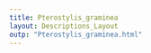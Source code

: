```yaml
---
title: Pterostylis_graminea
layout: Descriptions_Layout 
outp: "Pterostylis_graminea.html"
---
```



